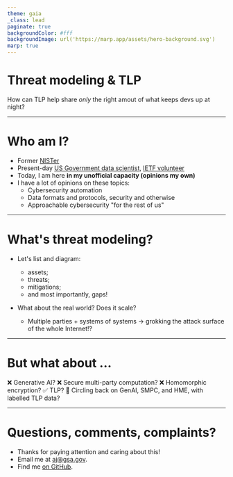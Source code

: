 ```yaml
---
theme: gaia
_class: lead
paginate: true
backgroundColor: #fff
backgroundImage: url('https://marp.app/assets/hero-background.svg')
marp: true
---
```


# **Threat modeling & TLP**

How can TLP help share _only_ the right amout of what keeps devs up at night?

---

# Who am I?

- Former [NISTer](https://github.com/aj-stein-nist/)
- Present-day [US Government data scientist](https://github.com/aj-stein-gsa/), [IETF volunteer](https://datatracker.ietf.org/person/ajstein.standards@gmail.com)
- Today, I am here **in my unofficial capacity (opinions my own)**
- I have a lot of opinions on these topics:
    - Cybersecurity automation
    - Data formats and protocols, security and otherwise
    - Approachable cybersecurity "for the rest of us"

---

# What's threat modeling?
- Let's list and diagram:
    - assets;
    - threats;
    - mitigations;
    - and most importantly, gaps!
- What about the real world? Does it scale?

    - Multiple parties + systems of systems → grokking the attack surface of the whole Internet!?

---

# But what about ...

❌ Generative AI?
❌ Secure multi-party computation?
❌ Homomorphic encryption?
✅ TLP?
🤔 Circling back on GenAI, SMPC, and HME, with labelled TLP data?

---

# Questions, comments, complaints?

- Thanks for paying attention and caring about this!
- Email me at [aj@gsa.gov](mailto:aj@gsa.gov).
- Find me [on GitHub](https://github.com/aj-stein-gsa/).